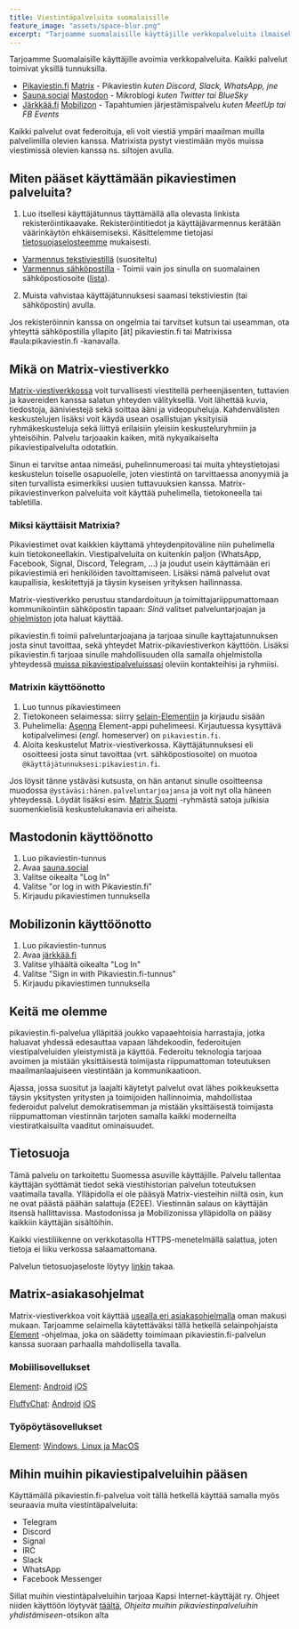 ```yaml
---
title: Viestintäpalveluita suomalaisille
feature_image: "assets/space-blur.png"
excerpt: "Tarjoamme suomalaisille käyttäjille verkkopalveluita ilmaiseksi"
---
```


Tarjoamme Suomalaisille käyttäjille avoimia verkkopalveluita. Kaikki palvelut toimivat yksillä tunnuksilla.

* [Pikaviestin.fi](https://pikaviestin.fi/) [Matrix](https://joinmatrix.org/) - Pikaviestin *kuten Discord, Slack, WhatsApp, jne*
* [Sauna.social](https://sauna.social/) [Mastodon](https://joinmastodon.org/) - Mikroblogi *kuten Twitter tai BlueSky*
* [Järkkää.fi](https://järkkää.fi/) [Mobilizon](https://joinmobilizon.org/) - Tapahtumien järjestämispalvelu *kuten MeetUp tai FB Events*

Kaikki palvelut ovat federoituja, eli voit viestiä ympäri maailman muilla palvelimilla olevien kanssa. Matrixista pystyt viestimään myös muissa viestimissä olevien kanssa ns. siltojen avulla.

## Miten pääset käyttämään pikaviestimen palveluita?

1. Luo itsellesi käyttäjätunnus täyttämällä alla olevasta linkista rekisteröintikaavake. Rekisteröintitiedot ja käyttäjävarmennus kerätään väärinkäytön ehkäisemiseksi. Käsittelemme tietojasi [tietosuojaselosteemme](https://www.pikaviestin.fi/tietosuojaseloste.pdf) mukaisesti.
- [Varmennus tekstiviestillä](https://login.pikaviestin.fi/if/flow/enrollment-with-sms-verification/) (suositeltu)
- [Varmennus sähköpostilla](https://login.pikaviestin.fi/if/flow/matrix-enrollment/) - Toimii vain jos sinulla on suomalainen sähköpostiosoite ([lista](https://github.com/pikaviestin/documentation/blob/main/email_validation_policy.py)).
2. Muista vahvistaa käyttäjätunnuksesi saamasi tekstiviestin (tai sähköpostin) avulla.

Jos rekisteröinnin kanssa on ongelmia tai tarvitset kutsun tai useamman, ota yhteyttä sähköpostilla yllapito [ät] pikaviestin.fi tai Matrixissa #aula:pikaviestin.fi -kanavalla.

## Mikä on Matrix-viestiverkko

[Matrix-viestiverkkossa](https://joinmatrix.org/) voit turvallisesti viestitellä perheenjäsenten, tuttavien ja kavereiden kanssa salatun yhteyden välityksellä. Voit lähettää kuvia, tiedostoja, ääniviestejä sekä soittaa ääni ja videopuheluja. Kahdenvälisten keskustelujen lisäksi voit käydä usean osallistujan yksityisiä ryhmäkeskusteluja sekä liittyä erilaisiin yleisiin keskusteluryhmiin ja yhteisöihin. Palvelu tarjoaakin kaiken, mitä nykyaikaiselta 
pikaviestipalvelulta odotatkin.

Sinun ei tarvitse antaa nimeäsi, puhelinnumeroasi tai muita yhteystietojasi keskustelun toiselle osapuolelle, joten viestintä on tarvittaessa anonyymiä ja siten turvallista esimerkiksi uusien tuttavuuksien kanssa. Matrix-pikaviestinverkon palveluita voit käyttää puhelimella, tietokoneella tai tabletilla.

### Miksi käyttäisit Matrixia?

Pikaviestimet ovat kaikkien käyttamä yhteydenpitoväline niin puhelimella kuin tietokoneellakin. Viestipalveluita on kuitenkin paljon (WhatsApp, Facebook, Signal, Discord, Telegram, ...) ja joudut usein käyttämään eri pikaviestimiä eri henkilöiden tavoittamiseen. Lisäksi nämä palvelut ovat kaupallisia, keskitettyjä ja täysin kyseisen yrityksen hallinnassa.

Matrix-viestiverkko perustuu standardoituun ja toimittajariippumattomaan kommunikointiin sähköpostin tapaan: *Sinä* valitset palveluntarjoajan ja [ohjelmiston]( #asiakasohjelmat) jota haluat käyttää.

pikaviestin.fi toimii palveluntarjoajana ja tarjoaa sinulle kayttajatunnuksen josta sinut tavoittaa, sekä yhteydet Matrix-pikaviestiverkon käyttöön. Lisäksi pikaviestin.fi tarjoaa sinulle mahdollisuuden olla samalla ohjelmistolla yhteydessä [muissa pikaviestipalveluissasi](#mihin-muihin-viestipalveluihin-pääsen) oleviin kontakteihisi ja ryhmiisi.

### Matrixin käyttöönotto

1. Luo tunnus pikaviestimeen
2. Tietokoneen selaimessa: siirry [selain-Elementiin](https://chat.pikaviestin.fi/) ja kirjaudu sisään
3. Puhelimella: [Asenna](https://element.io/download) Element-appi puhelimeesi. Kirjautuessa kysyttävä kotipalvelimesi (_engl._ homeserver) on `pikaviestin.fi`.
4. Aloita keskustelut Matrix-viestiverkossa. Käyttäjätunnuksesi eli osoitteesi josta sinut tavoittaa (vrt. sähköpostiosoite) on muotoa `@käyttäjätunnuksesi:pikaviestin.fi`.

Jos löysit tänne ystäväsi kutsusta, on hän antanut sinulle osoitteensa muodossa `@ystäväsi:hänen.palveluntarjoajansa` ja voit nyt olla häneen yhteydessä. Löydät lisäksi esim. [Matrix Suomi](https://matrix.to/#/#matrix-suomi:kapsi.fi) -ryhmästä satoja julkisia suomenkielisiä keskustelukanavia eri aiheista.

## Mastodonin käyttöönotto

1. Luo pikaviestin-tunnus
2. Avaa [sauna.social](https://sauna.social/)
3. Valitse oikealta "Log In"
4. Valitse "or log in with Pikaviestin.fi"
5. Kirjaudu pikaviestimen tunnuksella

## Mobilizonin käyttöönotto

1. Luo pikaviestin-tunnus
2. Avaa [järkkää.fi](https://järkkää.fi/)
3. Valitse ylhäältä oikealta "Log In"
4. Valitse "Sign in with Pikaviestin.fi-tunnus"
5. Kirjaudu pikaviestimen tunnuksella

## Keitä me olemme

pikaviestin.fi-palvelua ylläpitää joukko vapaaehtoisia harrastajia, jotka haluavat yhdessä edesauttaa vapaan lähdekoodin, federoitujen viestipalveluiden yleistymistä ja käyttöä. Federoitu teknologia tarjoaa avoimen ja mistään yksittäisestä toimijasta riippumattoman toteutuksen maailmanlaajuiseen viestintään ja kommunikaatioon.

Ajassa, jossa suositut ja laajalti käytetyt palvelut ovat lähes poikkeuksetta täysin yksitysten yritysten ja toimijoiden hallinnoimia, mahdollistaa federoidut palvelut demokratisemman ja mistään yksittäisestä toimijasta riippumattoman viestinnän tarjoten samalla kaikki moderneilta viestiratkaisuilta vaaditut ominaisuudet.

## Tietosuoja

Tämä palvelu on tarkoitettu Suomessa asuville käyttäjille. Palvelu tallentaa käyttäjän syöttämät tiedot sekä viestihistorian palvelun toteutuksen vaatimalla tavalla. Ylläpidolla ei ole pääsyä
Matrix-viesteihin niiltä osin, kun ne ovat päästä päähän salattuja (E2EE). Viestinnän salaus on käyttäjän itsensä hallittavissa. Mastodonissa ja Mobilizonissa ylläpidolla on pääsy kaikkiin käyttäjän sisältöihin.

Kaikki viestiliikenne on verkkotasolla HTTPS-menetelmällä salattua, joten tietoja ei liiku verkossa salaamattomana.

Palvelun tietosuojaseloste löytyy [linkin](https://www.pikaviestin.fi/tietosuojaseloste.pdf) takaa.

## Matrix-asiakasohjelmat

Matrix-viestiverkkoa voit käyttää [usealla eri asiakasohjelmalla](https://matrix.org/clients/) oman makusi mukaan. Tarjoamme selaimella käytettäväksi tällä hetkellä selainpohjaista [Element](https://chat.pikaviestin.fi) -ohjelmaa, joka on säädetty toimimaan pikaviestin.fi-palvelun kanssa suoraan parhaalla mahdollisella tavalla.

### Mobiilisovellukset

[Element](https://element.io/): [Android](https://play.google.com/store/apps/details?id=im.vector.app) [iOS](https://apps.apple.com/app/element-messenger/id1083446067)

[FluffyChat](https://fluffychat.im/): [Android](https://play.google.com/store/apps/details?id=chat.fluffy.fluffychat) [iOS](https://apps.apple.com/app/fluffychat/id1551469600)

### Työpöytäsovellukset

[Element](https://element.io/): [Windows, Linux ja MacOS](https://element.io/get-started#download)

## Mihin muihin pikaviestipalveluihin pääsen

Käyttämällä pikaviestin.fi-palvelua voit tällä hetkellä käyttää samalla myös seuraavia muita viestintäpalveluita:

* Telegram
* Discord
* Signal
* IRC
* Slack
* WhatsApp
* Facebook Messenger

Sillat muihin viestintäpalveluihin tarjoaa Kapsi Internet-käyttäjät ry. Ohjeet niiden käyttöön löytyvät [täältä](https://www.kapsi.fi/palvelut/matrix.html), _Ohjeita muihin pikaviestinpalveluihin yhdistämiseen_-otsikon alta
